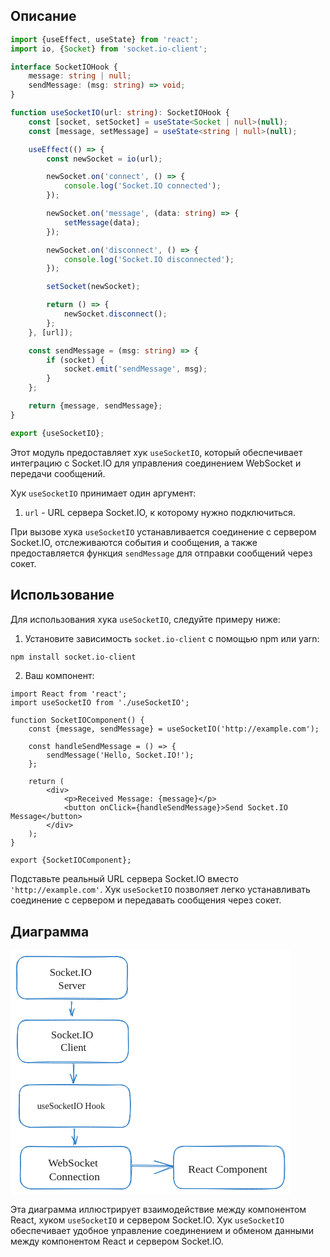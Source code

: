## Описание

```typescript
import {useEffect, useState} from 'react';
import io, {Socket} from 'socket.io-client';

interface SocketIOHook {
    message: string | null;
    sendMessage: (msg: string) => void;
}

function useSocketIO(url: string): SocketIOHook {
    const [socket, setSocket] = useState<Socket | null>(null);
    const [message, setMessage] = useState<string | null>(null);

    useEffect(() => {
        const newSocket = io(url);

        newSocket.on('connect', () => {
            console.log('Socket.IO connected');
        });

        newSocket.on('message', (data: string) => {
            setMessage(data);
        });

        newSocket.on('disconnect', () => {
            console.log('Socket.IO disconnected');
        });

        setSocket(newSocket);

        return () => {
            newSocket.disconnect();
        };
    }, [url]);

    const sendMessage = (msg: string) => {
        if (socket) {
            socket.emit('sendMessage', msg);
        }
    };

    return {message, sendMessage};
}

export {useSocketIO};
```

Этот модуль предоставляет хук `useSocketIO`, который обеспечивает интеграцию с Socket.IO для управления соединением
WebSocket и передачи сообщений.

Хук `useSocketIO` принимает один аргумент:

1. `url` - URL сервера Socket.IO, к которому нужно подключиться.

При вызове хука `useSocketIO` устанавливается соединение с сервером Socket.IO, отслеживаются события и сообщения, а
также предоставляется функция `sendMessage` для отправки сообщений через сокет.

## Использование

Для использования хука `useSocketIO`, следуйте примеру ниже:

1. Установите зависимость `socket.io-client` с помощью npm или yarn:

```bash
npm install socket.io-client
```

2. Ваш компонент:

```tsx
import React from 'react';
import useSocketIO from './useSocketIO';

function SocketIOComponent() {
    const {message, sendMessage} = useSocketIO('http://example.com');

    const handleSendMessage = () => {
        sendMessage('Hello, Socket.IO!');
    };

    return (
        <div>
            <p>Received Message: {message}</p>
            <button onClick={handleSendMessage}>Send Socket.IO Message</button>
        </div>
    );
}

export {SocketIOComponent};
```

Подставьте реальный URL сервера Socket.IO вместо `'http://example.com'`. Хук `useSocketIO` позволяет легко устанавливать
соединение с сервером и передавать сообщения через сокет.

## Диаграмма

<svg version="1.1" xmlns="http://www.w3.org/2000/svg" viewBox="0 0 448.06615828932013 391.8888888888888" width="448.06615828932013" height="391.8888888888888">
  <!-- svg-source:excalidraw -->

  <defs>
    <style class="style-fonts">
      @font-face {
        font-family: "Virgil";
        src: url("https://excalidraw.com/Virgil.woff2");
      }
      @font-face {
        font-family: "Cascadia";
        src: url("https://excalidraw.com/Cascadia.woff2");
      }
    </style>

  </defs>
  <rect x="0" y="0" width="448.06615828932013" height="391.8888888888888" fill="#ffffff"></rect><g stroke-linecap="round" transform="translate(10 10) rotate(0 88.48664767669572 33.96457183549937)"><path d="M16.98 0 M16.98 0 C64.11 -0.46, 107.28 2.66, 159.99 0 M16.98 0 C66.65 0.27, 117.49 -0.14, 159.99 0 M159.99 0 C171.93 -0.16, 177.33 6.97, 176.97 16.98 M159.99 0 C170.53 1.85, 178.35 6.26, 176.97 16.98 M176.97 16.98 C178.11 29.98, 175.25 42.72, 176.97 50.95 M176.97 16.98 C177.22 30.49, 176.21 42.98, 176.97 50.95 M176.97 50.95 C178.89 61.45, 170.65 68.21, 159.99 67.93 M176.97 50.95 C174.85 62.84, 169.83 66.31, 159.99 67.93 M159.99 67.93 C115.49 69.48, 70.99 67.83, 16.98 67.93 M159.99 67.93 C108.76 66.15, 56.85 66.46, 16.98 67.93 M16.98 67.93 C6 67.71, 1.03 64.21, 0 50.95 M16.98 67.93 C7.69 68.21, 0.67 62.73, 0 50.95 M0 50.95 C0.86 40.23, 0.96 31.52, 0 16.98 M0 50.95 C0.13 42.91, -0.47 32.59, 0 16.98 M0 16.98 C-1.64 6.09, 7.16 -0.08, 16.98 0 M0 16.98 C1.68 4.1, 6.9 -0.92, 16.98 0" stroke="#1971c2" stroke-width="1" fill="none"></path></g><g transform="translate(54.09435641801667 26.386416236425106) rotate(0 44.2802474646885 20.855438846359263)"><text x="44.280247464688486" y="0" font-family="Virgil, Segoe UI Emoji" font-size="16.68435107708741px" fill="#1e1e1e" text-anchor="middle" style="white-space: pre;" direction="ltr" dominant-baseline="text-before-edge">Socket.IO </text><text x="44.280247464688486" y="20.855438846359263" font-family="Virgil, Segoe UI Emoji" font-size="16.68435107708741px" fill="#1e1e1e" text-anchor="middle" style="white-space: pre;" direction="ltr" dominant-baseline="text-before-edge">Server</text></g><g stroke-linecap="round" transform="translate(11.489674203311324 111.8937155064981) rotate(0 88.48664767669572 33.964571835499385)"><path d="M16.98 0 M16.98 0 C57.39 0.38, 97.7 -0.39, 159.99 0 M16.98 0 C55.2 -0.43, 96.15 -0.66, 159.99 0 M159.99 0 C170.98 -0.6, 178.74 6.42, 176.97 16.98 M159.99 0 C173.18 2.06, 176.6 5.51, 176.97 16.98 M176.97 16.98 C176.34 26.96, 177.58 41.43, 176.97 50.95 M176.97 16.98 C177.06 26.16, 177.81 35, 176.97 50.95 M176.97 50.95 C175.1 62.42, 171.04 66.17, 159.99 67.93 M176.97 50.95 C176.87 60.43, 169.82 69.17, 159.99 67.93 M159.99 67.93 C105.65 66.46, 46.55 65.34, 16.98 67.93 M159.99 67.93 C112.99 68.71, 67.43 68.94, 16.98 67.93 M16.98 67.93 C6.2 69.28, 0.02 60.66, 0 50.95 M16.98 67.93 C7.62 67.17, 0.29 64.17, 0 50.95 M0 50.95 C-0.95 42.57, -1.83 33.63, 0 16.98 M0 50.95 C-0.15 40.82, -0.69 31.49, 0 16.98 M0 16.98 C-0.62 5.97, 5.82 0.93, 16.98 0 M0 16.98 C1.39 3.42, 6.71 -2.22, 16.98 0" stroke="#1971c2" stroke-width="1" fill="none"></path></g><g transform="translate(56.47491905676168 125.5325104345934) rotate(0 44.2802474646885 20.85543884635925)"><text x="44.280247464688486" y="0" font-family="Virgil, Segoe UI Emoji" font-size="16.68435107708741px" fill="#1e1e1e" text-anchor="middle" style="white-space: pre;" direction="ltr" dominant-baseline="text-before-edge">Socket.IO </text><text x="44.280247464688486" y="20.855438846359263" font-family="Virgil, Segoe UI Emoji" font-size="16.68435107708741px" fill="#1e1e1e" text-anchor="middle" style="white-space: pre;" direction="ltr" dominant-baseline="text-before-edge">Client</text></g><g stroke-linecap="round" transform="translate(14.071776155717771 215.442624572231) rotate(0 88.48664767669572 33.964571835499385)"><path d="M16.98 0 M16.98 0 C69.92 -0.74, 121.29 1.47, 159.99 0 M16.98 0 C62.67 -1.21, 107.98 -0.39, 159.99 0 M159.99 0 C170.06 0.23, 178.16 3.86, 176.97 16.98 M159.99 0 C169.5 -1.58, 176.78 5.23, 176.97 16.98 M176.97 16.98 C178.43 24.58, 178.48 32.34, 176.97 50.95 M176.97 16.98 C177.61 29.76, 177.71 42.08, 176.97 50.95 M176.97 50.95 C177.34 62.52, 171.88 69.45, 159.99 67.93 M176.97 50.95 C174.92 61.28, 173.4 68.99, 159.99 67.93 M159.99 67.93 C120.16 67.46, 81.89 66.58, 16.98 67.93 M159.99 67.93 C120.08 67.02, 78.98 67.65, 16.98 67.93 M16.98 67.93 C7.43 66.83, -1.88 60.65, 0 50.95 M16.98 67.93 C6.47 65.92, 1.24 61.24, 0 50.95 M0 50.95 C-2.09 38.95, 1.75 28.82, 0 16.98 M0 50.95 C0.95 41.07, -0.75 33.69, 0 16.98 M0 16.98 C-0.08 5.67, 6.44 -1.25, 16.98 0 M0 16.98 C0.09 5.38, 3.81 1.7, 16.98 0" stroke="#1971c2" stroke-width="1" fill="none"></path></g><g transform="translate(42.67352085929622 241.06502086918664) rotate(0 63.1955184080814 8.938045219868258)"><text x="0" y="0" font-family="Virgil, Segoe UI Emoji" font-size="14.30087235178921px" fill="#1e1e1e" text-anchor="start" style="white-space: pre;" direction="ltr" dominant-baseline="text-before-edge">useSocketIO Hook</text></g><g stroke-linecap="round" transform="translate(15.793177457322031 313.95974521789003) rotate(0 88.48664767669572 33.964571835499385)"><path d="M16.98 0 M16.98 0 C59.76 1.4, 102.38 0.81, 159.99 0 M16.98 0 C49.69 0.25, 82.04 0.08, 159.99 0 M159.99 0 C173.19 -1.02, 177.28 4.64, 176.97 16.98 M159.99 0 C172.93 -0.02, 175.79 7.55, 176.97 16.98 M176.97 16.98 C179.1 30.1, 178.04 42.99, 176.97 50.95 M176.97 16.98 C176.32 24.54, 176.39 32.46, 176.97 50.95 M176.97 50.95 C175.65 62.03, 170.67 69.88, 159.99 67.93 M176.97 50.95 C178.9 60.02, 172.35 69.13, 159.99 67.93 M159.99 67.93 C124.84 67.29, 90.63 68.17, 16.98 67.93 M159.99 67.93 C119.94 67.6, 78.81 67.36, 16.98 67.93 M16.98 67.93 C6.81 66.73, 0.42 60.87, 0 50.95 M16.98 67.93 C6.26 67.06, -2.08 60.1, 0 50.95 M0 50.95 C-1.48 43.56, 1.55 34.44, 0 16.98 M0 50.95 C0.2 43.12, -0.3 33.25, 0 16.98 M0 16.98 C0.42 4.28, 5.6 0.21, 16.98 0 M0 16.98 C1.21 4.84, 5.52 -1.5, 16.98 0" stroke="#1971c2" stroke-width="1" fill="none"></path></g><g transform="translate(53.332967380768764 330.09063071997815) rotate(0 49.020982866930694 22.02597615584577)"><text x="49.0209828669307" y="0" font-family="Virgil, Segoe UI Emoji" font-size="17.62078092467662px" fill="#1e1e1e" text-anchor="middle" style="white-space: pre;" direction="ltr" dominant-baseline="text-before-edge">WebSocket </text><text x="49.0209828669307" y="22.025976155845775" font-family="Virgil, Segoe UI Emoji" font-size="17.62078092467662px" fill="#1e1e1e" text-anchor="middle" style="white-space: pre;" direction="ltr" dominant-baseline="text-before-edge">Connection</text></g><g stroke-linecap="round"><g transform="translate(97.96003904431052 82.69610112159512) rotate(0 -0.8011933176740627 10.637069235888191)"><path d="M0.49 0.14 C-0.03 3.79, -1.87 17.26, -2.09 21.08 M-0.72 -0.83 C-0.92 3.02, 0.38 18.42, 0.29 22.1" stroke="#1971c2" stroke-width="1" fill="none"></path></g><g transform="translate(97.96003904431052 82.69610112159512) rotate(0 -0.8011933176740627 10.637069235888191)"><path d="M-3.74 11.29 C-3.24 16.36, 0.18 18.86, 1.1 21.25 M-3.42 11.41 C-2.62 14.51, -1.92 17.29, 0.79 22.57" stroke="#1971c2" stroke-width="1" fill="none"></path></g><g transform="translate(97.96003904431052 82.69610112159512) rotate(0 -0.8011933176740627 10.637069235888191)"><path d="M3.81 11.01 C1.42 16.22, 1.94 18.83, 1.1 21.25 M4.13 11.13 C3.02 14.28, 1.8 17.13, 0.79 22.57" stroke="#1971c2" stroke-width="1" fill="none"></path></g></g><mask></mask><g stroke-linecap="round"><g transform="translate(101.300476727395 181.3456372519929) rotate(0 -0.2898874174981074 14.81532414586269)"><path d="M-1.1 -1.04 C-0.93 3.79, -0.02 24.23, 0.24 29.13 M0.52 1.02 C0.63 6.04, -0.48 25.96, -0.58 30.67" stroke="#1971c2" stroke-width="1" fill="none"></path></g><g transform="translate(101.300476727395 181.3456372519929) rotate(0 -0.2898874174981074 14.81532414586269)"><path d="M-6.28 17.09 C-3.96 20.62, -3.85 22.87, -1.3 31.42 M-5.13 17.36 C-3.47 22.52, -1.28 27.76, -0.22 30.62" stroke="#1971c2" stroke-width="1" fill="none"></path></g><g transform="translate(101.300476727395 181.3456372519929) rotate(0 -0.2898874174981074 14.81532414586269)"><path d="M3.68 17.49 C3.69 20.83, 1.51 23, -1.3 31.42 M4.82 17.76 C2.59 22.78, 0.88 27.87, -0.22 30.62" stroke="#1971c2" stroke-width="1" fill="none"></path></g></g><mask></mask><g stroke-linecap="round"><g transform="translate(101.300476727395 286.6159476193301) rotate(0 0.8787572882014842 11.9612049569011)"><path d="M1.13 -0.35 C1.03 3.83, -0.09 21.06, -0.25 25.5 M0.27 -1.57 C0.51 2.18, 2.17 19.2, 1.99 23.55" stroke="#1971c2" stroke-width="1" fill="none"></path></g><g transform="translate(101.300476727395 286.6159476193301) rotate(0 0.8787572882014842 11.9612049569011)"><path d="M-3.11 10.94 C-0.79 15.2, 1.59 18.62, 3.15 23.52 M-2.97 12.45 C-1.15 14.7, -0.1 18.05, 1.75 23.44" stroke="#1971c2" stroke-width="1" fill="none"></path></g><g transform="translate(101.300476727395 286.6159476193301) rotate(0 0.8787572882014842 11.9612049569011)"><path d="M5.49 10.62 C4.98 15.07, 4.51 18.59, 3.15 23.52 M5.63 12.13 C5.07 14.47, 3.74 17.91, 1.75 23.44" stroke="#1971c2" stroke-width="1" fill="none"></path></g></g><mask></mask><g stroke-linecap="round" transform="translate(261.0928629359287 313.5624987636738) rotate(0 88.48664767669572 33.964571835499356)"><path d="M16.98 0 M16.98 0 C58.53 0.94, 98.68 -2.48, 159.99 0 M16.98 0 C64.87 0.98, 111.7 0.75, 159.99 0 M159.99 0 C170.7 -1.68, 178.62 4.48, 176.97 16.98 M159.99 0 C171.21 -1.62, 174.82 6.27, 176.97 16.98 M176.97 16.98 C177.58 25.07, 178.49 37.66, 176.97 50.95 M176.97 16.98 C177.39 24.48, 176.69 32.72, 176.97 50.95 M176.97 50.95 C175.87 61.19, 169.43 67.31, 159.99 67.93 M176.97 50.95 C176.02 60.19, 172.74 67.59, 159.99 67.93 M159.99 67.93 C118.08 70.46, 73.38 67.37, 16.98 67.93 M159.99 67.93 C119.02 67.69, 78.49 67.84, 16.98 67.93 M16.98 67.93 C5.84 68.53, 1.25 63.59, 0 50.95 M16.98 67.93 C6.41 69.1, -0.18 61.62, 0 50.95 M0 50.95 C1.73 39.22, -2.07 30.58, 0 16.98 M0 50.95 C-0.16 43.15, -0.4 36.01, 0 16.98 M0 16.98 C0.4 5.89, 5.52 -0.75, 16.98 0 M0 16.98 C0.56 4.25, 4.6 2.13, 16.98 0" stroke="#1971c2" stroke-width="1" fill="none"></path></g><g transform="translate(273.7999866473448 340.286623044865) rotate(0 73.85364907896133 11.012988077922898)"><text x="73.85364907896133" y="0" font-family="Virgil, Segoe UI Emoji" font-size="17.62078092467662px" fill="#1e1e1e" text-anchor="middle" style="white-space: pre;" direction="ltr" dominant-baseline="text-before-edge">React Component</text></g><g stroke-linecap="round"><g transform="translate(194.65339346824123 344.87876090439727) rotate(0 32.66035648560296 0.0021411133899960078)"><path d="M0.74 -1.19 C11.88 -1.39, 54.76 -0.51, 65.65 -0.04 M-0.33 0.8 C10.82 1.25, 54.07 1.3, 65.1 1.13" stroke="#1971c2" stroke-width="1" fill="none"></path></g><g transform="translate(194.65339346824123 344.87876090439727) rotate(0 32.66035648560296 0.0021411133899960078)"><path d="M34.98 12.81 C41.37 11.19, 49.81 7.29, 65.47 2.62 M36.54 12.4 C43.65 9.5, 51.84 6.2, 64.54 0.21" stroke="#1971c2" stroke-width="1" fill="none"></path></g><g transform="translate(194.65339346824123 344.87876090439727) rotate(0 32.66035648560296 0.0021411133899960078)"><path d="M34.88 -7.71 C41.48 -5.19, 49.94 -4.96, 65.47 2.62 M36.43 -8.12 C43.77 -5.43, 51.99 -3.14, 64.54 0.21" stroke="#1971c2" stroke-width="1" fill="none"></path></g></g><mask></mask></svg>


Эта диаграмма иллюстрирует взаимодействие между компонентом React, хуком `useSocketIO` и сервером Socket.IO.
Хук `useSocketIO` обеспечивает удобное управление соединением и обменом данными между компонентом React и сервером
Socket.IO.
